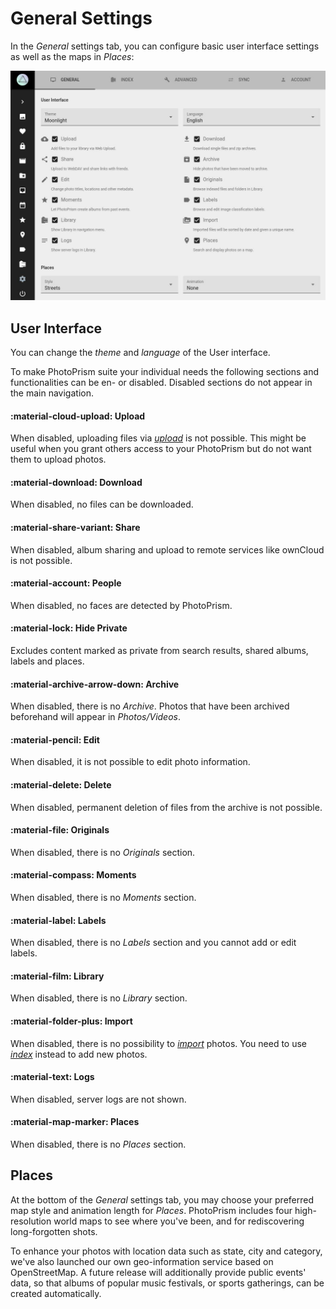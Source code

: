 # General Settings

In the *General* settings tab, you can configure basic user interface settings as well as the maps in *Places*:

![](img/general-settings.jpg)
<!--![](img/settings-general.png)-->

## User Interface ##
You can change the *theme* and *language* of the User interface.

To make PhotoPrism suite your individual needs the following sections and functionalities can be en- or disabled.
Disabled sections do not appear in the main navigation.

#### :material-cloud-upload: Upload ####
When disabled, uploading files via [*upload*](../library/upload.md) is not possible. 
This might be useful when you grant others access to your PhotoPrism but do not want them to upload photos.

#### :material-download: Download ####
When disabled, no files can be downloaded.

#### :material-share-variant: Share ####
When disabled, album sharing and upload to remote services like ownCloud is not possible.

#### :material-account: People ####
When disabled, no faces are detected by PhotoPrism.

#### :material-lock: Hide Private ####
Excludes content marked as private from search results, shared albums, labels and places.

#### :material-archive-arrow-down: Archive ####
When disabled, there is no *Archive*. Photos that have been archived beforehand will appear in *Photos/Videos*.

#### :material-pencil: Edit ####
When disabled, it is not possible to edit photo information.

#### :material-delete: Delete ####
When disabled, permanent deletion of files from the archive is not possible.

#### :material-file: Originals ####
When disabled, there is no *Originals* section.

#### :material-compass: Moments ####
When disabled, there is no *Moments* section.

#### :material-label: Labels ####
When disabled, there is no *Labels* section and you cannot add or edit labels.

#### :material-film: Library ####
When disabled, there is no *Library* section.

#### :material-folder-plus: Import ####
When disabled, there is no possibility to [*import*](../library/import.md) photos. You need to use [*index*](../library/indexing.md) instead to add new photos.

#### :material-text: Logs ####
When disabled, server logs are not shown.

#### :material-map-marker: Places ####
When disabled, there is no *Places* section.

## Places ##

At the bottom of the *General* settings tab, you may choose your preferred map style and animation length for *Places*.
PhotoPrism includes four high-resolution world maps to see where you've been, and for rediscovering long-forgotten shots.

To enhance your photos with location data such as state, city and category, we've also launched our own geo-information service based on OpenStreetMap.
A future release will additionally provide public events' data, so that albums of popular music festivals, or sports gatherings, can be created automatically.
